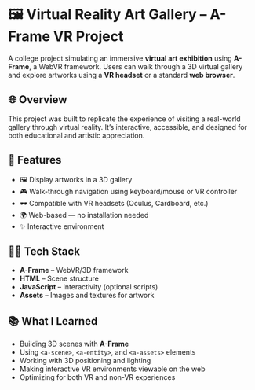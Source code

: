 # 🖼️ Virtual Reality Art Gallery – A-Frame VR Project

A college project simulating an immersive **virtual art exhibition** using **A-Frame**, a WebVR framework. Users can walk through a 3D virtual gallery and explore artworks using a **VR headset** or a standard **web browser**.

## 🌐 Overview

This project was built to replicate the experience of visiting a real-world gallery through virtual reality. It’s interactive, accessible, and designed for both educational and artistic appreciation.

## 🚀 Features

- 🖼️ Display artworks in a 3D gallery
- 🎮 Walk-through navigation using keyboard/mouse or VR controller
- 🕶️ Compatible with VR headsets (Oculus, Cardboard, etc.)
- 🌍 Web-based — no installation needed
- ✨ Interactive environment

## 🧑‍💻 Tech Stack

- **A-Frame** – WebVR/3D framework  
- **HTML** – Scene structure  
- **JavaScript** – Interactivity (optional scripts)  
- **Assets** – Images and textures for artwork

## 📚 What I Learned

- Building 3D scenes with **A-Frame**
- Using `<a-scene>`, `<a-entity>`, and `<a-assets>` elements
- Working with 3D positioning and lighting
- Making interactive VR environments viewable on the web
- Optimizing for both VR and non-VR experiences
